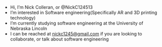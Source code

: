 * Hi, I’m Nick Colleran, or @NickC124513
* I’m interested in Software engineering(Specifically AR and 3D printing technology)
* I’m currently studying software engineering at the University of Nebraska Lincoln
* I can be reached at nickc1245@gmail.com if you are looking to collaborate, or talk about software engineering
